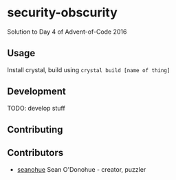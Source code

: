 # security-obscurity

Solution to Day 4 of Advent-of-Code 2016


## Usage

Install crystal, build using `crystal build [name of thing]`



## Development

TODO: develop stuff

## Contributing

## Contributors

- [seanohue](https://github.com/seanohue) Sean O'Donohue - creator, puzzler
